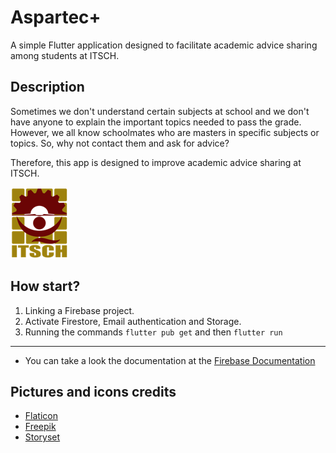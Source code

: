 # Aspartec+

A simple Flutter application designed to facilitate academic advice sharing among students at ITSCH.

## Description

Sometimes we don't understand certain subjects at school and we don't have anyone to explain the important topics needed to pass the grade. However, we all know schoolmates who are masters in specific subjects or topics. So, why not contact them and ask for advice?

Therefore, this app is designed to improve academic advice sharing at ITSCH.

![ITSCH](/assets/readme/itsch_logo.png)

## How start?

1. Linking a Firebase project.
2. Activate Firestore, Email authentication and Storage.
3. Running the commands ```flutter pub get``` and then ```flutter run```

---

- You can take a look the documentation at the [Firebase Documentation](https://firebase.google.com/docs/build?hl=es)

## Pictures and icons credits

- [Flaticon](https://www.flaticon.com/)
- [Freepik](https://www.freepik.com/)
- [Storyset](https://storyset.com/)
